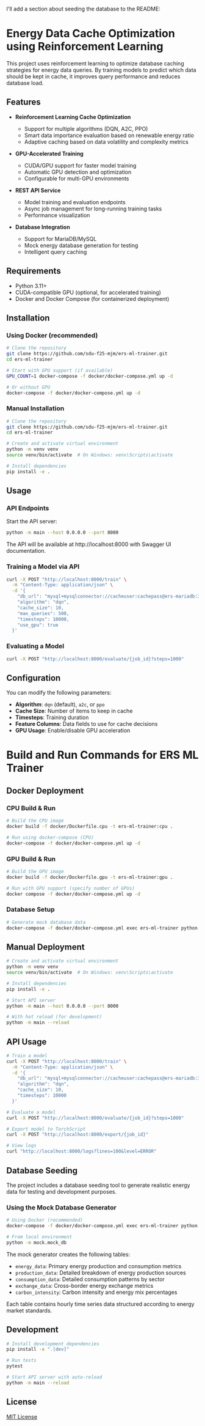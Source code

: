 I'll add a section about seeding the database to the README:

# Energy Data Cache Optimization using Reinforcement Learning

This project uses reinforcement learning to optimize database caching strategies for energy data queries. By training models to predict which data should be kept in cache, it improves query performance and reduces database load.

## Features

- **Reinforcement Learning Cache Optimization**
  - Support for multiple algorithms (DQN, A2C, PPO)
  - Smart data importance evaluation based on renewable energy ratio
  - Adaptive caching based on data volatility and complexity metrics

- **GPU-Accelerated Training**
  - CUDA/GPU support for faster model training
  - Automatic GPU detection and optimization
  - Configurable for multi-GPU environments

- **REST API Service**
  - Model training and evaluation endpoints
  - Async job management for long-running training tasks
  - Performance visualization

- **Database Integration**
  - Support for MariaDB/MySQL
  - Mock energy database generation for testing
  - Intelligent query caching

## Requirements

- Python 3.11+
- CUDA-compatible GPU (optional, for accelerated training)
- Docker and Docker Compose (for containerized deployment)

## Installation

### Using Docker (recommended)

```bash
# Clone the repository
git clone https://github.com/sdu-f25-mjm/ers-ml-trainer.git
cd ers-ml-trainer

# Start with GPU support (if available)
GPU_COUNT=1 docker-compose -f docker/docker-compose.yml up -d

# Or without GPU
docker-compose -f docker/docker-compose.yml up -d
```

### Manual Installation

```bash
# Clone the repository
git clone https://github.com/sdu-f25-mjm/ers-ml-trainer.git
cd ers-ml-trainer

# Create and activate virtual environment
python -m venv venv
source venv/bin/activate  # On Windows: venv\Scripts\activate

# Install dependencies
pip install -e .
```

## Usage

### API Endpoints

Start the API server:

```bash
python -m main --host 0.0.0.0 --port 8000
```

The API will be available at http://localhost:8000 with Swagger UI documentation.

### Training a Model via API

```bash
curl -X POST "http://localhost:8000/train" \
  -H "Content-Type: application/json" \
  -d '{
    "db_url": "mysql+mysqlconnector://cacheuser:cachepass@ers-mariadb:3306/cache_db",
    "algorithm": "dqn",
    "cache_size": 10,
    "max_queries": 500,
    "timesteps": 10000,
    "use_gpu": true
  }'
```

### Evaluating a Model

```bash
curl -X POST "http://localhost:8000/evaluate/{job_id}?steps=1000"
```

## Configuration

You can modify the following parameters:

- **Algorithm**: `dqn` (default), `a2c`, or `ppo`
- **Cache Size**: Number of items to keep in cache
- **Timesteps**: Training duration
- **Feature Columns**: Data fields to use for cache decisions
- **GPU Usage**: Enable/disable GPU acceleration

# Build and Run Commands for ERS ML Trainer

## Docker Deployment

### CPU Build & Run

```bash
# Build the CPU image
docker build -f docker/Dockerfile.cpu -t ers-ml-trainer:cpu .
```
```bash
# Run using docker-compose (CPU)
docker-compose -f docker/docker-compose.yml up -d
```

### GPU Build & Run

```bash
# Build the GPU image
docker build -f docker/Dockerfile.gpu -t ers-ml-trainer:gpu .
```
```bash
# Run with GPU support (specify number of GPUs)
docker compose -f docker/docker-compose.yml up -d
```

### Database Setup

```bash
# Generate mock database data
docker-compose -f docker/docker-compose.yml exec ers-ml-trainer python -m mock.mock_db
```

## Manual Deployment

```bash
# Create and activate virtual environment
python -m venv venv
source venv/bin/activate  # On Windows: venv\Scripts\activate

# Install dependencies
pip install -e .

# Start API server
python -m main --host 0.0.0.0 --port 8000

# With hot reload (for development)
python -m main --reload
```

## API Usage

```bash
# Train a model
curl -X POST "http://localhost:8000/train" \
  -H "Content-Type: application/json" \
  -d '{
    "db_url": "mysql+mysqlconnector://cacheuser:cachepass@ers-mariadb:3306/cache_db",
    "algorithm": "dqn",
    "cache_size": 10,
    "timesteps": 10000
  }'

# Evaluate a model
curl -X POST "http://localhost:8000/evaluate/{job_id}?steps=1000"

# Export model to TorchScript
curl -X POST "http://localhost:8000/export/{job_id}"

# View logs
curl "http://localhost:8000/logs?lines=100&level=ERROR"
```

## Database Seeding

The project includes a database seeding tool to generate realistic energy data for testing and development purposes.

### Using the Mock Database Generator

```bash
# Using Docker (recommended)
docker-compose -f docker/docker-compose.yml exec ers-ml-trainer python -m mock.mock_db

# From local environment
python -m mock.mock_db
```

The mock generator creates the following tables:
- `energy_data`: Primary energy production and consumption metrics
- `production_data`: Detailed breakdown of energy production sources
- `consumption_data`: Detailed consumption patterns by sector
- `exchange_data`: Cross-border energy exchange metrics
- `carbon_intensity`: Carbon intensity and energy mix percentages

Each table contains hourly time series data structured according to energy market standards.

## Development

```bash
# Install development dependencies
pip install -e ".[dev]"

# Run tests
pytest

# Start API server with auto-reload
python -m main --reload
```

## License

[MIT License](LICENSE)